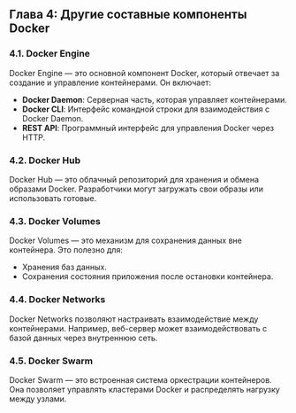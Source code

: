 ## Глава 4: Другие составные компоненты Docker

### 4.1. Docker Engine
Docker Engine — это основной компонент Docker, который отвечает за создание и управление контейнерами. Он включает:
- **Docker Daemon**: Серверная часть, которая управляет контейнерами.
- **Docker CLI**: Интерфейс командной строки для взаимодействия с Docker Daemon.
- **REST API**: Программный интерфейс для управления Docker через HTTP.

### 4.2. Docker Hub
Docker Hub — это облачный репозиторий для хранения и обмена образами Docker. Разработчики могут загружать свои образы или использовать готовые.

### 4.3. Docker Volumes
Docker Volumes — это механизм для сохранения данных вне контейнера. Это полезно для:
- Хранения баз данных.
- Сохранения состояния приложения после остановки контейнера.

### 4.4. Docker Networks
Docker Networks позволяют настраивать взаимодействие между контейнерами. Например, веб-сервер может взаимодействовать с базой данных через внутреннюю сеть.

### 4.5. Docker Swarm
Docker Swarm — это встроенная система оркестрации контейнеров. Она позволяет управлять кластерами Docker и распределять нагрузку между узлами.
